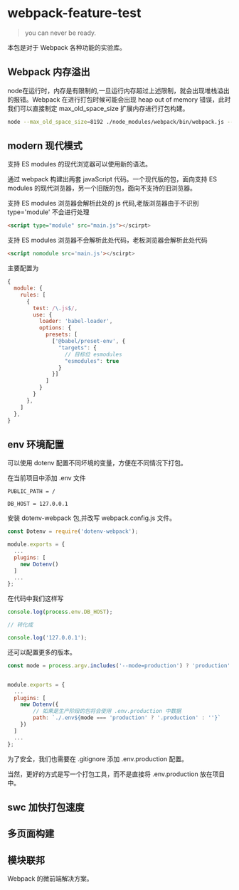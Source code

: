 # webpack-feature-test

> you can never be ready.

本包是对于 Webpack 各种功能的实验库。

## Webpack 内存溢出

node在运行时，内存是有限制的,一旦运行内存超过上述限制，就会出现堆栈溢出的报错。Webpack 在进行打包时候可能会出现 heap out of memory 错误，此时我们可以直接制定 max_old_space_size 扩展内存进行打包构建。

```bash
node --max_old_space_size=8192 ./node_modules/webpack/bin/webpack.js --config=webpack.config.js"
```

## modern 现代模式

支持 ES modules 的现代浏览器可以使用新的语法。

通过 webpack 构建出两套 javaScript 代码。一个现代版的包，面向支持 ES modules 的现代浏览器，另一个旧版的包，面向不支持的旧浏览器。

支持 ES modules 浏览器会解析此处的 js 代码,老版浏览器由于不识别 type='module' 不会进行处理

```html
<script type="module" src="main.js"></scirpt>
```

支持 ES modules 浏览器不会解析此处代码，老板浏览器会解析此处代码

```html
<script nomodule src='main.js'></scirpt>
```

主要配置为
```js
{
  module: {
    rules: [
      {
        test: /\.js$/,
        use: {
          loader: 'babel-loader',
          options: {
            presets: [
              ['@babel/preset-env', {
                "targets": {
                  // 目标位 esmodules
                  "esmodules": true
                }
              }]
            ]
          }
        }
      },
    ]
  },
}
```

## env 环境配置

可以使用 dotenv 配置不同坏境的变量，方便在不同情况下打包。

在当前项目中添加 .env 文件

```env
PUBLIC_PATH = /

DB_HOST = 127.0.0.1
```

安装 dotenv-webpack 包,并改写 webpack.config.js 文件。

```js
const Dotenv = require('dotenv-webpack');

module.exports = {
  ...
  plugins: [
    new Dotenv()
  ]
  ...
};
```

在代码中我们这样写
```ts
console.log(process.env.DB_HOST);

// 转化成

console.log('127.0.0.1');
```

还可以配置更多的版本。

```js
const mode = process.argv.includes('--mode=production') ? 'production' : 'dev';


module.exports = {
  ...
  plugins: [
    new Dotenv({
        // 如果是生产阶段的包将会使用 .env.production 中数据
        path: `./.env${mode === 'production' ? '.production' : ''}`
    })
  ]
  ...
};
```

为了安全，我们也需要在 .gitignore 添加 .env.production 配置。

当然，更好的方式是写一个打包工具，而不是直接将 .env.production 放在项目中。

## swc 加快打包速度

## 多页面构建

## 模块联邦

Webpack 的微前端解决方案。
